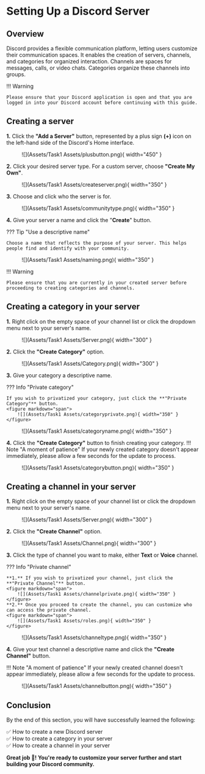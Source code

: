 # **Setting Up a Discord Server**

## Overview
Discord provides a flexible communication platform, letting users customize their communication spaces. It enables the creation of servers, channels, and categories for organized interaction. Channels are spaces for messages, calls, or video chats. Categories organize these channels into groups.

!!! Warning

    Please ensure that your Discord application is open and that you are logged in into your Discord account before continuing with this guide.


## Creating a server

**1.** Click the **"Add a Server"** button, represented by a plus sign **(+)** icon on the left-hand side of the Discord's Home interface. 
<figure markdown="span">
  ![](Assets/Task1 Assets/plusbutton.png){ width="450" }
</figure> 

**2.** Click your desired server type. For a custom server, choose **"Create My Own"**.
<figure markdown="span">
  ![](Assets/Task1 Assets/createserver.png){ width="350" }
</figure>

**3.** Choose and click who the server is for.
<figure markdown="span">
  ![](Assets/Task1 Assets/communitytype.png){ width="350" }
</figure>

**4.** Give your server a name and click the "**Create**" button.

??? Tip "Use a descriptive name"

    Choose a name that reflects the purpose of your server. This helps people find and identify with your community.

<figure markdown="span">
  ![](Assets/Task1 Assets/naming.png){ width="350" }
</figure>


!!! Warning

    Please ensure that you are currently in your created server before proceeding to creating categories and channels.


    
## Creating a category in your server

**1.** Right click on the empty space of your channel list or click the dropdown menu next to your server's name.
<figure markdown="span">
  ![](Assets/Task1 Assets/Server.png){ width="300" }
</figure>

**2.** Click the **"Create Category"** option.
<figure markdown="span">
  ![](Assets/Task1 Assets/Category.png){ width="300" }
</figure>

**3.** Give your category a descriptive name.

??? Info "Private category"

    If you wish to privatized your category, just click the **"Private Category"** button.
    <figure markdown="span">
        ![](Assets/Task1 Assets/categoryprivate.png){ width="350" }
    </figure>

<figure markdown="span">
  ![](Assets/Task1 Assets/categoryname.png){ width="350" }
</figure>

**4.** Click the **"Create Category"** button to finish creating your category.
!!! Note "A moment of patience"
    If your newly created category doesn't appear immediately, please allow a few seconds for the update to process.
<figure markdown="span">
  ![](Assets/Task1 Assets/categorybutton.png){ width="350" }
</figure>
<!-- **Success!**  You've successfully created a new category in your Discord server. Now, you can start adding channels within it! -->



## Creating a channel in your server

**1.** Right click on the empty space of your channel list or click the dropdown menu next to your server's name.  
<figure markdown="span">
  ![](Assets/Task1 Assets/Server.png){ width="300" }
</figure>

**2.** Click the **"Create Channel"** option.
<figure markdown="span">
  ![](Assets/Task1 Assets/Channel.png){ width="300" }
</figure>

**3.** Click the type of channel you want to make, either **Text** or **Voice** channel.

??? Info "Private channel"

    **1.** If you wish to privatized your channel, just click the **"Private Channel"** button.  
    <figure markdown="span">
        ![](Assets/Task1 Assets/channelprivate.png){ width="350" }
    </figure> 
    **2.** Once you proceed to create the channel, you can customize who can access the private channel.
    <figure markdown="span">
        ![](Assets/Task1 Assets/roles.png){ width="350" }
    </figure> 

<figure markdown="span">
  ![](Assets/Task1 Assets/channeltype.png){ width="350" }
</figure> 

**4.** Give your text channel a descriptive name and click the **"Create Channel"** button.

!!! Note "A moment of patience"
    If your newly created channel doesn't appear immediately, please allow a few seconds for the update to process.
<figure markdown="span">
  ![](Assets/Task1 Assets/channelbutton.png){ width="350" }
</figure> 
<!-- **Success!**  You've created a new text channel. Start chatting and sharing content! -->

## Conclusion

By the end of this section, you will have successfully learned the following:

✅ How to create a new Discord server  
✅ How to create a category in your server  
✅ How to create a channel in your server

**Great job 🤗! You're ready to customize your server further and start building your Discord community.**